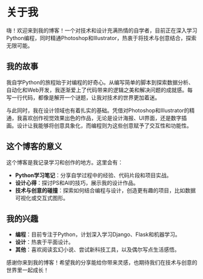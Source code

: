# 关于我

嗨！欢迎来到我的博客！一个对技术和设计充满热情的自学者，目前正在深入学习Python编程，同时精通Photoshop和Illustrator，热衷于将技术与创意结合，探索无限可能。

## 我的故事

我自学Python的旅程始于对编程的好奇心。从编写简单的脚本到探索数据分析、自动化和Web开发，我逐渐爱上了代码带来的逻辑之美和解决问题的成就感。每写一行代码，都像是解开一个谜题，让我对技术的世界更加着迷。

与此同时，我在设计领域也有着扎实的基础。凭借对Photoshop和Illustrator的精通，我喜欢创作视觉效果出色的作品，无论是设计海报、UI界面，还是数字插画。设计让我能够将创意具象化，而编程则为这些创意赋予了交互性和功能性。

## 这个博客的意义

这个博客是我记录学习和创作的地方。这里会有：

- **Python学习笔记**：分享自学过程中的经验、代码片段和项目实战。
- **设计心得**：探讨PS和AI的技巧，展示我的设计作品。
- **技术与创意的碰撞**：探索如何结合编程与设计，创造更有趣的项目，比如数据可视化或交互式图形。

## 我的兴趣

- **编程**：目前专注于Python，计划深入学习Django、Flask和机器学习。
- **设计**：热衷于平面设计。
- **其他**：喜欢阅读玄幻小说、尝试新科技工具，以及偶尔写点生活感悟。

感谢你来到我的博客！希望我的分享能给你带来灵感，也期待我们在技术与创意的世界里一起成长！